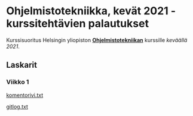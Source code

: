 # Ohjelmistotekniikka, kevät 2021 - kurssitehtävien palautukset

Kurssisuoritus Helsingin yliopiston [**Ohjelmistotekniikan**](https://ohjelmistotekniikka-hy.github.io) kurssille _keväällä 2021_.

## Laskarit

### Viikko 1

[komentorivi.txt](https://github.com/FinThunderstorm/ohte/blob/master/laskarit/viikko1/komentorivi.txt)

[gitlog.txt](https://github.com/FinThunderstorm/ohte/blob/master/laskarit/viikko1/gitlog.txt)
